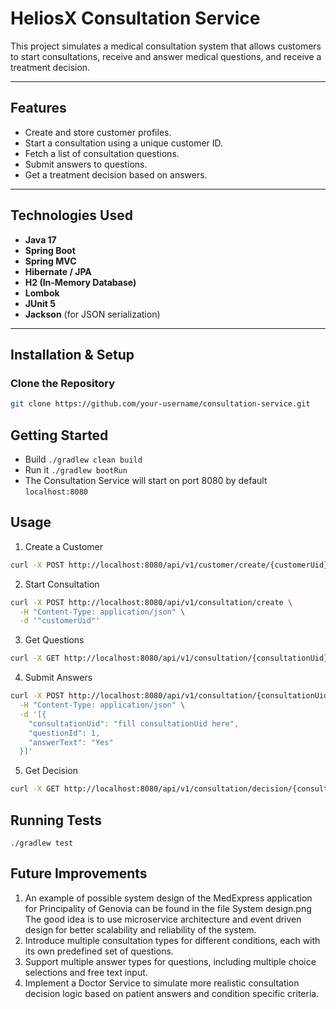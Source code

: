# HeliosX Consultation Service

This project simulates a medical consultation system that allows customers to start consultations,
receive and answer medical questions, and receive a treatment decision.

---

## Features

- Create and store customer profiles.
- Start a consultation using a unique customer ID.
- Fetch a list of consultation questions.
- Submit answers to questions.
- Get a treatment decision based on answers.

---

## Technologies Used

- **Java 17**
- **Spring Boot**
- **Spring MVC**
- **Hibernate / JPA**
- **H2 (In-Memory Database)**
- **Lombok**
- **JUnit 5**
- **Jackson** (for JSON serialization)

---

## Installation & Setup

### Clone the Repository

```sh
git clone https://github.com/your-username/consultation-service.git
```

## Getting Started

- Build  `./gradlew clean build`
- Run it `./gradlew bootRun`
- The Consultation Service will start on port 8080 by default `localhost:8080`

## Usage

1. Create a Customer

```sh
curl -X POST http://localhost:8080/api/v1/customer/create/{customerUid}
```

2. Start Consultation

```sh
curl -X POST http://localhost:8080/api/v1/consultation/create \
  -H "Content-Type: application/json" \
  -d '"customerUid"'
```

3. Get Questions

```sh
curl -X GET http://localhost:8080/api/v1/consultation/{consultationUid}/questions
```

4. Submit Answers

```sh
curl -X POST http://localhost:8080/api/v1/consultation/{consultationUid}/answers \
  -H "Content-Type: application/json" \
  -d '[{
    "consultationUid": "fill consultationUid here",
    "questionId": 1,
    "answerText": "Yes"
  }]'
```

5. Get Decision

```sh
curl -X GET http://localhost:8080/api/v1/consultation/decision/{consultationUid}
```

## Running Tests

`./gradlew test`

## Future Improvements

1. An example of possible system design of the MedExpress application for Principality of Genovia can be found in the
   file System design.png
   The good idea is to use microservice architecture and event driven design for better scalability and reliability of
   the system.
2. Introduce multiple consultation types for different conditions, each with its own predefined set of questions.
3. Support multiple answer types for questions, including multiple choice selections and free text input.
4. Implement a Doctor Service to simulate more realistic consultation decision logic based on patient answers and
   condition specific criteria.

